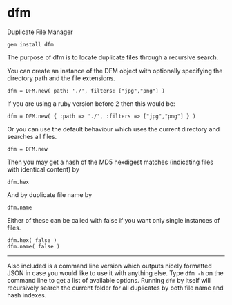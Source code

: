 dfm 
=== 
 
Duplicate File Manager 

    gem install dfm
 
The purpose of dfm is to locate duplicate files through a recursive search. 
 
You can create an instance of the DFM object with optionally specifying the 
directory path and the file extensions.
 
    dfm = DFM.new( path: './', filters: ["jpg","png"] ) 
 
If you are using a ruby version before 2 then this would be: 
 
    dfm = DFM.new( { :path => './', :filters => ["jpg","png"] } ) 

Or you can use the default behaviour which uses the current directory and searches
all files.

    dfm = DFM.new
 
Then you may get a hash of the MD5 hexdigest matches (indicating files with
identical content) by 
 
    dfm.hex 
 
And by duplicate file name by 
 
    dfm.name 
 
Either of these can be called with false if you want only single instances of files. 
 
    dfm.hex( false ) 
    dfm.name( false ) 
 
--- 
 
Also included is a command line version which outputs nicely formatted JSON in case 
you would like to use it with anything else.  Type `dfm -h` on the command line to get 
a list of available options.  Running `dfm` by itself will recursively search the current 
folder for all duplicates by both file name and hash indexes. 
 
